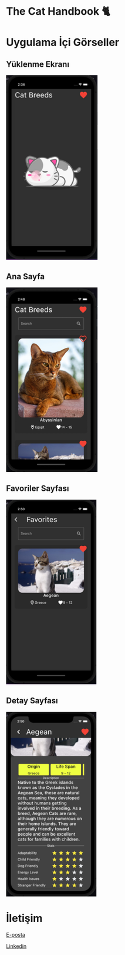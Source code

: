 # The Cat Handbook 🐈


# Uygulama İçi Görseller


## Yüklenme Ekranı
<img src="images/1.jpeg" height="500">      


## Ana Sayfa
<img src="images/2.jpeg"  height="500"> 



## Favoriler Sayfası
<img src="images/3.jpeg" height="500"> 


## Detay Sayfası
<img src="images/4.jpeg" height="500"> 



# İletişim

[E-posta](mustafaeren790@gmail.com)

[Linkedin](https://www.linkedin.com/in/mustafa-eren-9214661b3/)
